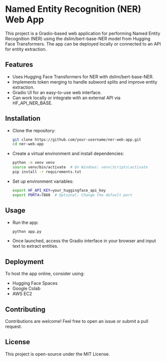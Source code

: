 # Named Entity Recognition (NER) Web App

This project is a Gradio-based web application for performing Named Entity Recognition (NER) using the dslim/bert-base-NER model from Hugging Face Transformers. The app can be deployed locally or connected to an API for entity extraction.

## Features

- Uses Hugging Face Transformers for NER with dslim/bert-base-NER.
- Implements token merging to handle subword splits and improve entity extraction.
- Gradio UI for an easy-to-use web interface.
- Can work locally or integrate with an external API via HF_API_NER_BASE.

## Installation

- Clone the repository:
  ```bash
  git clone https://github.com/your-username/ner-web-app.git
  cd ner-web-app

- Create a virtual environment and install dependencies:
  ```bash
  python -m venv venv
  source venv/bin/activate  # On Windows: venv\Scripts\activate
  pip install -r requirements.txt

- Set up environment variables:
  ```bash
  export HF_API_KEY=your_huggingface_api_key
  export PORT4=7860  # Optional: Change the default port

## Usage

- Run the app:
  ```bash
  python app.py

- Once launched, access the Gradio interface in your browser and input text to extract entities.

## Deployment

To host the app online, consider using:

- Hugging Face Spaces
- Google Colab
- AWS EC2

## Contributing

Contributions are welcome! Feel free to open an issue or submit a pull request.

## License

This project is open-source under the MIT License.


